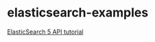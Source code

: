 # elasticsearch-examples

[ElasticSearch 5 API tutorial](http://newtutorials.org/java/java-elasticsearch-5-examples-with-node-index-and-mapping-running-local)

